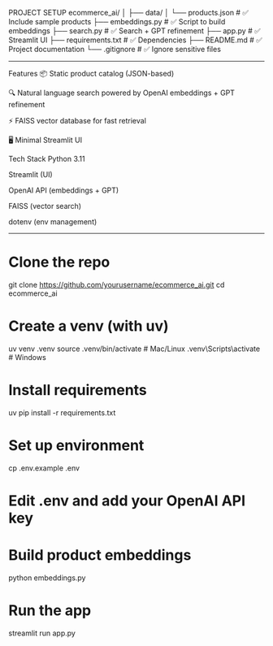 PROJECT SETUP
ecommerce_ai/
│
├── data/
│   └── products.json           # ✅ Include sample products
├── embeddings.py               # ✅ Script to build embeddings
├── search.py                   # ✅ Search + GPT refinement
├── app.py                      # ✅ Streamlit UI
├── requirements.txt            # ✅ Dependencies
├── README.md                   # ✅ Project documentation
└── .gitignore                  # ✅ Ignore sensitive files

-------------------------------------------------------------------------------------------------------------------------------------------------------------------------------

Features
📦 Static product catalog (JSON-based)

🔍 Natural language search powered by OpenAI embeddings + GPT refinement

⚡ FAISS vector database for fast retrieval

🖥️ Minimal Streamlit UI

Tech Stack
Python 3.11

Streamlit (UI)

OpenAI API (embeddings + GPT)

FAISS (vector search)

dotenv (env management)

---------------------------------------------------------------------------------------------------------------------------------------------------------------------------------

# Clone the repo
git clone https://github.com/yourusername/ecommerce_ai.git
cd ecommerce_ai

# Create a venv (with uv)
uv venv .venv
source .venv/bin/activate   # Mac/Linux
.venv\Scripts\activate      # Windows

# Install requirements
uv pip install -r requirements.txt

# Set up environment
cp .env.example .env
# Edit .env and add your OpenAI API key

# Build product embeddings
python embeddings.py

# Run the app
streamlit run app.py
